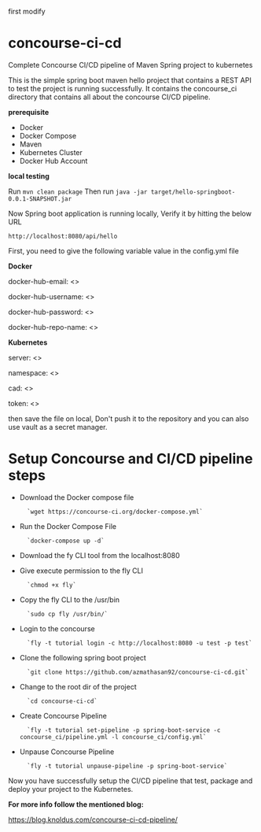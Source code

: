 first modify
# concourse-ci-cd
Complete Concourse CI/CD pipeline of Maven Spring project to kubernetes

This is the simple spring boot maven hello project that contains a REST API to test the project is running successfully. It contains the concourse_ci directory that contains all about the concourse CI/CD pipeline.

**prerequisite**

- Docker
- Docker Compose
- Maven
- Kubernetes Cluster
- Docker Hub Account

**local testing**

Run `mvn clean package`
Then run `java -jar target/hello-springboot-0.0.1-SNAPSHOT.jar`

Now Spring boot application is running locally, Verify it by hitting the below URL

`http://localhost:8080/api/hello`

First, you need to give the following variable value in the config.yml file

**Docker**

docker-hub-email: <<DOCKER HUB EMAIL>>

docker-hub-username: <<DOCKER USERNAME>>
  
docker-hub-password: <<DOCKER PASSWORD>>
  
docker-hub-repo-name: <<DOCKER REPO NAME>>

**Kubernetes**

server: <<API SERVER URI>>
  
namespace: <<NAMESPACE>>
  
cad: <<CERT AUTH DATA>>
  
token: <<K8 TOKEN>>

then save the file on local, Don't push it to the repository and you can also use vault as a secret manager.

# Setup Concourse and CI/CD pipeline steps

- Download the Docker compose file

        `wget https://concourse-ci.org/docker-compose.yml`
- Run the Docker Compose File

        `docker-compose up -d`
- Download the fy CLI tool from the localhost:8080

- Give execute permission to the fly CLI

        `chmod +x fly`
- Copy the fly CLI to the /usr/bin

        `sudo cp fly /usr/bin/`
- Login to the concourse

        `fly -t tutorial login -c http://localhost:8080 -u test -p test`
- Clone the following spring boot project

        `git clone https://github.com/azmathasan92/concourse-ci-cd.git`
- Change to the root dir of the project

        `cd concourse-ci-cd`
- Create Concourse Pipeline

        `fly -t tutorial set-pipeline -p spring-boot-service -c concourse_ci/pipeline.yml -l concourse_ci/config.yml`
- Unpause Concourse Pipeline

        `fly -t tutorial unpause-pipeline -p spring-boot-service`

Now you have successfully setup the CI/CD pipeline that test, package and deploy your project to the Kubernetes.

**For more info follow the mentioned blog:**

https://blog.knoldus.com/concourse-ci-cd-pipeline/

